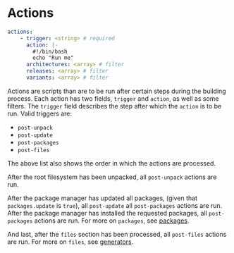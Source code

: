 # Actions

```yaml
actions:
    - trigger: <string> # required
      action: |-
        #!/bin/bash
        echo "Run me"
      architectures: <array> # filter
      releases: <array> # filter
      variants: <array> # filter
```

Actions are scripts than are to be run after certain steps during the building process.
Each action has two fields, `trigger` and `action`, as well as some filters.
The `trigger` field describes the step after which the `action` is to be run.
Valid triggers are:

* `post-unpack`
* `post-update`
* `post-packages`
* `post-files`

The above list also shows the order in which the actions are processed.

After the root filesystem has been unpacked, all `post-unpack` actions are run.

After the package manager has updated all packages, (given that `packages.update` is `true`), all `post-update` all `post-packages` actions are run.
After the package manager has installed the requested packages, all `post-packages` actions are run.
For more on `packages`, see [packages](packages.md).

And last, after the `files` section has been processed, all `post-files` actions are run.
For more on `files`, see [generators](generators.md).
